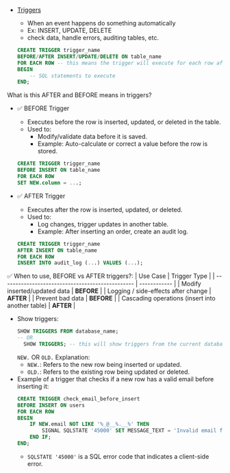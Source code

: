 - [Triggers](https://youtu.be/5OdVJbNCSso?si=eOorGcVP4E5eoq-Q&t=9747)
  - When an event happens do something automatically
  - Ex: INSERT, UPDATE, DELETE
  - check data, handle errors, auditing tables, etc.

  ```sql
  CREATE TRIGGER trigger_name
  BEFORE/AFTER INSERT/UPDATE/DELETE ON table_name
  FOR EACH ROW -- this means the trigger will execute for each row affected by the event
  BEGIN
      -- SQL statements to execute
  END; 
  ```

What is this AFTER and BEFORE means in triggers?

- ✅ BEFORE Trigger
  - Executes before the row is inserted, updated, or deleted in the table.
  - Used to:
    - Modify/validate data before it is saved.
    - Example: Auto-calculate or correct a value before the row is stored.
  ```sql
  CREATE TRIGGER trigger_name
  BEFORE INSERT ON table_name
  FOR EACH ROW
  SET NEW.column = ...;
  ```
- ✅ AFTER Trigger
  - Executes after the row is inserted, updated, or deleted.
  - Used to:
     - Log changes, trigger updates in another table.
     - Example: After inserting an order, create an audit log.

  ```sql
  CREATE TRIGGER trigger_name
  AFTER INSERT ON table_name
  FOR EACH ROW
  INSERT INTO audit_log (...) VALUES (...);
  ``` 
✅ When to use, BEFORE vs AFTER triggers?:
| Use Case                                         | Trigger Type |
| ------------------------------------------------ | ------------ |
| Modify inserted/updated data                     | **BEFORE**   |
| Logging / side-effects after change              | **AFTER**    |
| Prevent bad data                                 | **BEFORE**   |
| Cascading operations (insert into another table) | **AFTER**    |





- Show triggers: 
  ```sql
  SHOW TRIGGERS FROM database_name;
  -- OR 
    SHOW TRIGGERS; -- this will show triggers from the current database
  ```
  `NEW.` OR `OLD.` Explanation:
  - `NEW.`: Refers to the new row being inserted or updated.
  - `OLD.`: Refers to the existing row being updated or deleted.
- Example of a trigger that checks if a new row has a valid email before inserting it:
  ```sql
  CREATE TRIGGER check_email_before_insert
  BEFORE INSERT ON users
  FOR EACH ROW
  BEGIN
      IF NEW.email NOT LIKE '%_@__%.__%' THEN
          SIGNAL SQLSTATE '45000' SET MESSAGE_TEXT = 'Invalid email format';
      END IF;
  END;
  ```
  - `SQLSTATE '45000'` is a SQL error code that indicates a client-side error.
  